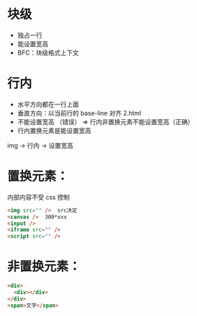 # 块级
- 独占一行
- 能设置宽高
- BFC：块级格式上下文

# 行内
- 水平方向都在一行上面
- 垂直方向：以当前行的 base-line 对齐   2.html
- 不能设置宽高 （错误） => 行内非置换元素不能设置宽高（正确）
- 行内置换元素是能设置宽高

img -> 行内 -> 设置宽高

# 置换元素：
内部内容不受 css 控制
```html
<img src="" />  src决定
<canvas />  300*xxx
<input />
<iframe src="" />
<script src="" />
```

# 非置换元素：
```html
<div>
  <div></div>
</div>
<span>文字</span>
```


